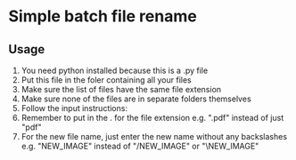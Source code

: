 # Simple batch file rename

## Usage

1. You need python installed because this is a .py file
2. Put this file in the foler containing all your files
3. Make sure the list of files have the same file extension
4. Make sure none of the files are in separate folders themselves
5. Follow the input instructions:
6. Remember to put in the . for the file extension e.g. ".pdf" instead of just "pdf"
7. For the new file name, just enter the new name without any backslashes e.g. "NEW_IMAGE" instead of "/NEW_IMAGE" or "\NEW_IMAGE"
